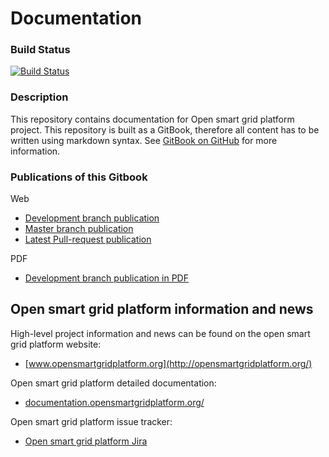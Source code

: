 # Documentation

### Build Status

[![Build Status](http://ci.opensmartgridplatform.org/job/OSGP_Documentation_development/badge/icon?style=plastic)](http://ci.opensmartgridplatform.org/job/OSGP_Documentation_development)

### Description

This repository contains documentation for Open smart grid platform project. This repository is built as a GitBook, therefore all content has to be written using markdown syntax. See [GitBook on GitHub](https://github.com/GitbookIO/gitbook) for more information.

### Publications of this Gitbook

Web
* [Development branch publication](http://documentation.opensmartgridplatform.org)
* [Master branch publication](http://documentation.opensmartgridplatform.org/documentation-master)
* [Latest Pull-request publication](http://documentation.opensmartgridplatform.org/documentation-pr)

PDF
* [Development branch publication in PDF](http://documentation.opensmartgridplatform.org/documentation-pdf)


## Open smart grid platform information and news

High-level project information and news can be found on the open smart grid platform website: 
* [www.opensmartgridplatform.org](http://opensmartgridplatform.org/)

Open smart grid platform detailed documentation:
* [documentation.opensmartgridplatform.org/](http://documentation.opensmartgridplatform.org/)

Open smart grid platform issue tracker:
* [Open smart grid platform Jira](https://smartsocietyservices.atlassian.net/projects/OC/issues/)